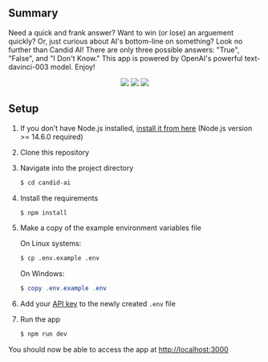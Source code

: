 ## Summary

Need a quick and frank answer? Want to win (or lose) an arguement quickly? Or, just curious about AI's bottom-line on something? Look no further than Candid AI! There are only three possible answers: "True", "False", and "I Don't Know." This app is powered by OpenAI's powerful text-davinci-003 model. Enjoy!


<div align="center" display="flex" flexDirection="column">
   
  <img src="https://github.com/pathull/candid-ai/assets/94504789/6852924c-6cf7-4fc1-a012-6351a0aec695.jpg" />

  <img src="https://github.com/pathull/candid-ai/assets/94504789/abe5ea52-3803-484f-8a2f-f0ca64b6a494.jpg" />

  <img src="https://github.com/pathull/candid-ai/assets/94504789/ceba62ca-22b4-458d-9bc1-53b7a77caf61.jpg" />
   
</div>

## Setup

1. If you don’t have Node.js installed, [install it from here](https://nodejs.org/en/) (Node.js version >= 14.6.0 required)

2. Clone this repository

3. Navigate into the project directory

   ```bash
   $ cd candid-ai
   ```

4. Install the requirements

   ```bash
   $ npm install
   ```

5. Make a copy of the example environment variables file

   On Linux systems: 
   ```bash
   $ cp .env.example .env
   ```
   On Windows:
   ```powershell
   $ copy .env.example .env
   ```
6. Add your [API key](https://platform.openai.com/account/api-keys) to the newly created `.env` file

7. Run the app

   ```bash
   $ npm run dev
   ```

You should now be able to access the app at [http://localhost:3000](http://localhost:3000)
